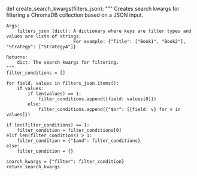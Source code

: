 def create_search_kwargs(filters_json):
    """
    Creates search kwargs for filtering a ChromaDB collection based on a JSON input.

    Args:
        filters_json (dict): A dictionary where keys are filter types and values are lists of strings.
                             For example: {"Title": ["Book1", "Book2"], "Strategy": ["StrategyA"]}

    Returns:
        dict: The search kwargs for filtering.
    """
    filter_conditions = []

    for field, values in filters_json.items():
        if values:
            if len(values) == 1:
                filter_conditions.append({field: values[0]})
            else:
                filter_conditions.append({"$or": [{field: v} for v in values]})

    if len(filter_conditions) == 1:
        filter_condition = filter_conditions[0]
    elif len(filter_conditions) > 1:
        filter_condition = {"$and": filter_conditions}
    else:
        filter_condition = {}

    search_kwargs = {"filter": filter_condition}
    return search_kwargs
